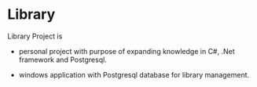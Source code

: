# Library
Library Project is

* personal project with purpose of expanding knowledge in C#, .Net framework and Postgresql.

* windows application with Postgresql database for library management.

